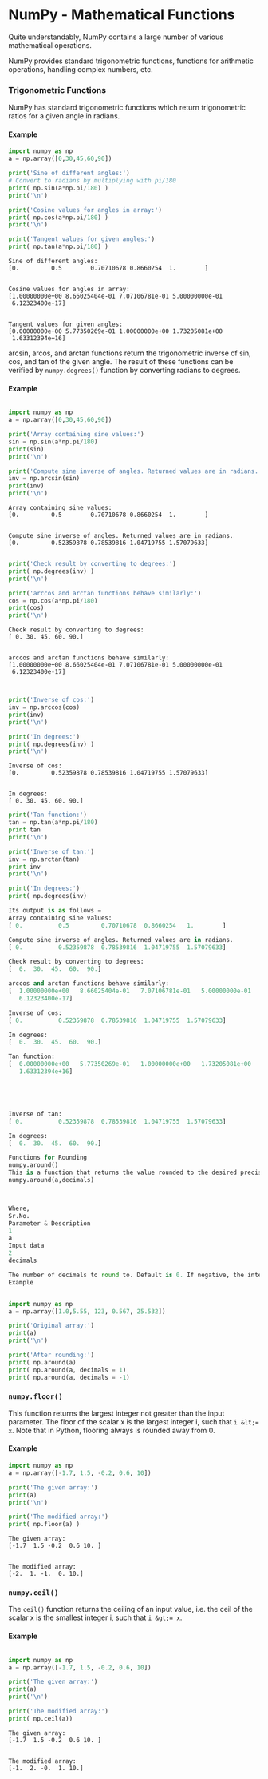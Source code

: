 
NumPy - Mathematical Functions
================================

Quite understandably, NumPy contains a large number of various mathematical operations. 

NumPy provides standard trigonometric functions, functions for arithmetic operations, handling complex numbers, etc.

### Trigonometric Functions

NumPy has standard trigonometric functions which return trigonometric ratios for a given angle in radians.

#### Example


```python
import numpy as np 
a = np.array([0,30,45,60,90]) 

print('Sine of different angles:') 
# Convert to radians by multiplying with pi/180 
print( np.sin(a*np.pi/180) )
print('\n')  

print('Cosine values for angles in array:') 
print( np.cos(a*np.pi/180) )
print('\n')  

print('Tangent values for given angles:') 
print( np.tan(a*np.pi/180) )
```

    Sine of different angles:
    [0.         0.5        0.70710678 0.8660254  1.        ]
    
    
    Cosine values for angles in array:
    [1.00000000e+00 8.66025404e-01 7.07106781e-01 5.00000000e-01
     6.12323400e-17]
    
    
    Tangent values for given angles:
    [0.00000000e+00 5.77350269e-01 1.00000000e+00 1.73205081e+00
     1.63312394e+16]



arcsin, arcos, and arctan functions return the trigonometric inverse of sin, cos, and tan of the given angle. 
The result of these functions can be verified by ``numpy.degrees()`` function by converting radians to degrees.


#### Example


```python

import numpy as np 
a = np.array([0,30,45,60,90]) 

print('Array containing sine values:') 
sin = np.sin(a*np.pi/180) 
print(sin) 
print('\n')  

print('Compute sine inverse of angles. Returned values are in radians.' )
inv = np.arcsin(sin) 
print(inv) 
print('\n')  
```

    Array containing sine values:
    [0.         0.5        0.70710678 0.8660254  1.        ]
    
    
    Compute sine inverse of angles. Returned values are in radians.
    [0.         0.52359878 0.78539816 1.04719755 1.57079633]
    
    



```python

print('Check result by converting to degrees:') 
print( np.degrees(inv) )
print('\n')  

print('arccos and arctan functions behave similarly:') 
cos = np.cos(a*np.pi/180) 
print(cos) 
print('\n')  

```

    Check result by converting to degrees:
    [ 0. 30. 45. 60. 90.]
    
    
    arccos and arctan functions behave similarly:
    [1.00000000e+00 8.66025404e-01 7.07106781e-01 5.00000000e-01
     6.12323400e-17]
    
    



```python


print('Inverse of cos:') 
inv = np.arccos(cos) 
print(inv) 
print('\n')  

print('In degrees:') 
print( np.degrees(inv) )
print('\n')  


```

    Inverse of cos:
    [0.         0.52359878 0.78539816 1.04719755 1.57079633]
    
    
    In degrees:
    [ 0. 30. 45. 60. 90.]
    
    



```python
print('Tan function:') 
tan = np.tan(a*np.pi/180) 
print tan
print('\n')  

print('Inverse of tan:') 
inv = np.arctan(tan) 
print inv 
print('\n')  

print('In degrees:') 
print( np.degrees(inv) 
```


```python
Its output is as follows −
Array containing sine values:
[ 0.          0.5         0.70710678  0.8660254   1.        ]

Compute sine inverse of angles. Returned values are in radians.
[ 0.          0.52359878  0.78539816  1.04719755  1.57079633] 

Check result by converting to degrees:
[  0.  30.  45.  60.  90.]

arccos and arctan functions behave similarly:
[  1.00000000e+00   8.66025404e-01   7.07106781e-01   5.00000000e-01          
   6.12323400e-17] 
```


```python
Inverse of cos:
[ 0.          0.52359878  0.78539816  1.04719755  1.57079633] 

In degrees:
[  0.  30.  45.  60.  90.] 

Tan function:
[  0.00000000e+00   5.77350269e-01   1.00000000e+00   1.73205081e+00          
   1.63312394e+16]

```


```python




Inverse of tan:
[ 0.          0.52359878  0.78539816  1.04719755  1.57079633]

In degrees:
[  0.  30.  45.  60.  90.]
```


```python
Functions for Rounding
numpy.around()
This is a function that returns the value rounded to the desired precision. The function takes the following parameters.
numpy.around(a,decimals)
```


```python


Where,
Sr.No.
Parameter & Description
1
a
Input data
2
decimals

```


```python
The number of decimals to round to. Default is 0. If negative, the integer is rounded to position to the left of the decimal point
Example
```


```python

import numpy as np 
a = np.array([1.0,5.55, 123, 0.567, 25.532]) 

print('Original array:') 
print(a) 
print('\n')  

print('After rounding:') 
print( np.around(a) 
print( np.around(a, decimals = 1) 
print( np.around(a, decimals = -1)
```

### ``numpy.floor()``
This function returns the largest integer not greater than the input parameter. 
The floor of the scalar x is the largest integer i, such that ``i &lt;= x``. 
Note that in Python, flooring always is rounded away from 0.

#### Example


```python
import numpy as np 
a = np.array([-1.7, 1.5, -0.2, 0.6, 10]) 

print('The given array:') 
print(a) 
print('\n')  

print('The modified array:') 
print( np.floor(a) )
```

    The given array:
    [-1.7  1.5 -0.2  0.6 10. ]
    
    
    The modified array:
    [-2.  1. -1.  0. 10.]


### ``numpy.ceil()``
The ``ceil()`` function returns the ceiling of an input value, i.e. the ceil of the scalar x 
is the smallest integer i, such that ``i &gt;= x``.


#### Example


```python

import numpy as np 
a = np.array([-1.7, 1.5, -0.2, 0.6, 10]) 

print('The given array:') 
print(a) 
print('\n')  

print('The modified array:') 
print( np.ceil(a))


```

    The given array:
    [-1.7  1.5 -0.2  0.6 10. ]
    
    
    The modified array:
    [-1.  2. -0.  1. 10.]

